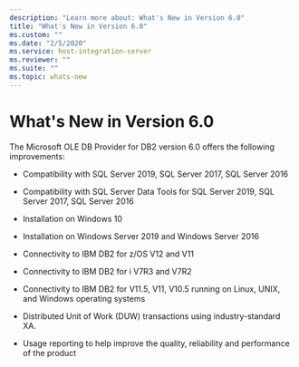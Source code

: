 ```yaml
---
description: "Learn more about: What's New in Version 6.0"
title: "What's New in Version 6.0"
ms.custom: ""
ms.date: "2/5/2020"
ms.service: host-integration-server
ms.reviewer: ""
ms.suite: ""
ms.topic: whats-new
---
```

# What's New in Version 6.0
The Microsoft OLE DB Provider for DB2 version 6.0 offers the following improvements:  
  
-   Compatibility with SQL Server 2019, SQL Server 2017, SQL Server 2016
  
-   Compatibility with SQL Server Data Tools for SQL Server 2019, SQL Server 2017, SQL Server 2016  
  
-   Installation on Windows 10  
  
-   Installation on Windows Server 2019 and Windows Server 2016
  
-   Connectivity to IBM DB2 for z/OS V12 and V11

-   Connectivity to IBM DB2 for i V7R3 and V7R2
  
-   Connectivity to IBM DB2 for V11.5, V11, V10.5 running on Linux, UNIX, and Windows operating systems

-   Distributed Unit of Work (DUW) transactions using industry-standard XA.

-   Usage reporting to help improve the quality, reliability and performance of the product
